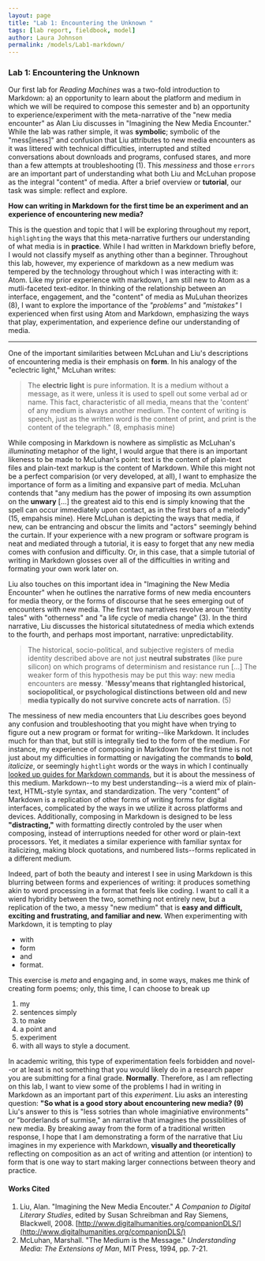 ```yaml
---
layout: page
title: "Lab 1: Encountering the Unknown "
tags: [lab report, fieldbook, model]
author: Laura Johnson
permalink: /models/Lab1-markdown/
---
```


### Lab 1: Encountering the Unknown

Our first lab for _Reading Machines_ was a two-fold introduction to Markdown: a) an opportunity to learn about the platform and medium in which we will be required to compose this semester and b) an opportunity to experience/experiment with the meta-narrative of the "new media encounter" as Alan Liu discusses in "Imagining the New Media Encounter." While the lab was rather simple, it was **symbolic**; symbolic of the "mess[iness]" and confusion that Liu attributes to new media encounters as it was littered with technical difficulties, interrupted and stilted conversations about downloads and programs, confused stares, and more than a few attempts at troubleshooting (1). This _messiness_ and those `errors` are an important part of understanding what both Liu and McLuhan propose as the integral "content" of media. After a brief overview or **tutorial**, our task was simple: reflect and explore.

**How can writing in Markdown for the first time be an experiment and an experience of encountering new media?**

This is the question and topic that I will be exploring throughout my report, `highlighting` the ways that this meta-narrative furthers our understanding of what media is in **practice**. While I had written in Markdown briefly before, I would not classify myself as anything other than a beginner. Throughout this lab, however, my experience of markdown as a new medium was tempered by the technology throughout which I was interacting with it: Atom. Like my prior experience with markdown, I am still new to Atom as a mutli-faceted text-editor. In thinking of the relationship between an interface,  engagement, and the "content" of media as MuLuhan theorizes (8), I want to explore the importance of the _"problems"_ and _"mistakes"_ I experienced when first using Atom and Markdown, emphasizing the ways that play, experimentation, and experience define our understanding of media.

---

One of the important similarities between McLuhan and Liu's descriptions of encountering media is their emphasis on **form**. In his analogy of the "eclectric light," McLuhan writes:
>The **electric light** is pure information. It is a medium without a message, as it were, unless it is used to spell out some verbal ad or name. This fact, characteristic of all media, means that the 'content' of any medium is always another medium. The content of writing is speech, just as the written word is the content of print, and print is the content of the telegraph." (8, emphasis mine)

While composing in Markdown is nowhere as simplistic as McLuhan's _illuminating_ metaphor of the light, I would argue that there is an important likeness to be made to McLuhan's point: text is the content of plain-text files and plain-text markup is the content of Markdown. While this might not be a perfect comparision (or very developed, at all), I want to emphasize the importance of form as a limiting and expansive part of media. McLuhan contends that "any medium has the power of imposing its own assumption on the **unwary** [...] the greatest aid to this end is simply knowing that the spell can occur immediately upon contact, as in the first bars of a melody" (15, empahsis mine). Here McLuhan is depicting the ways that media, if new, can be entrancing and obscur the limits and "actors" seemingly behind the curtain. If your experience with a new program or software program is neat and mediated through a tutorial, it is easy to forget that any new media comes with confusion and difficulty. Or, in this case, that a simple tutorial of writing in Markdown glosses over all of the difficulties in writing and formating your own work later on.

Liu also touches on this important idea in "Imagining the New Media Encounter" when he outlines the narrative forms of new media encounters for media theory, or the forms of discourse that he sees emerging out of encounters with new media. The first two narratives revolve aroun "itentity tales" with "otherness" and "a life cycle of media change" (3). In the third narrative, Liu discusses the historical situtatedness of media which extends to the fourth, and perhaps most important, narrative: unpredictability.
>The historical, socio-political, and subjective registers of media identity described above are not just **neutral substrates** (like pure silicon) on which programs of determinism and resistance run [...] The weaker form of this hypothesis may be put this way: new media encounters are **messy**. **'Messy'means that rightangled historical, sociopolitical, or psychological distinctions between old and new media typically do not survive concrete acts of narration.** (5)

The messiness of new media encounters that Liu describes goes beyond any confusion and troubleshooting that you might have when trying to figure out a new program or format for writing--like Markdown. It includes much for than that, but still is integrally tied to the form of the medium. For instance, my experience of composing in Markdown for the first time is not just about my difficulties in formatting or navigating the commands to **bold**, _italicize_, or seemingly `hightlight` words or the ways in which I continually [looked up guides for Markdown commands](https://en.wikipedia.org/wiki/Markdown), but it is about the messiness of this medium. Markdown--to my best understanding--is a wierd mix of plain-text, HTML-style syntax, and standardization. The very "content" of Markdown is a replication of other forms of writing forms for digital interfaces, complicated by the ways in we utilize it across platforms and devices. Additionally, composing in Markdown is designed to be less **"distracting,"** with formatting directly controled by the user when composing, instead of interruptions needed for other word or plain-text processors. Yet, it mediates a similar experience with familiar syntax for italicizing, making block quotations, and numbered lists--forms replicated in a different medium.

Indeed, part of both the beauty and interest I see in using Markdown is this blurring between forms and experiences of writing: it produces something akin to word processing in a format that feels like coding. I want to call it a wierd hybridity between the two, something not entirely new, but a replication of the two, a messy "new medium" that is **easy and difficult, exciting and frustrating, and familiar and new.** When experimenting with Markdown, it is tempting to play
+ with
+ form
+ and
+ format.

This exercise is _meta_ and engaging and, in some ways, makes me think of creating form poems; only, this time, I can choose to break up
1. my
2. sentences simply
3. to make
4. a point and
5. experiment
6. with all ways to style a document.

In academic writing, this type of experimentation feels forbidden and novel--or at least is not something that you would likely do in a research paper you are submitting for a final grade. **Normally**. Therefore, as I am reflecting on this lab, I want to view some of the problems I had in writing in Markdown as an important part of this _experiment_.  Liu asks an interesting question: **"So what is a good story about encountering new media? (9)** Liu's answer to this is "less sotries than whole imaginiative environments" or "borderlands of surmise," an narrative that imagines the possiblities of new media. By breaking away from the form of a traditional written response, I hope that I am demonstrating a form of the narrative that Liu imagines in my experience with Markdown, **visually and theoretically** reflecting on composition as an act of writing and attention (or intention) to form that is one way to start making larger connections between theory and practice.

#### Works Cited

1. Liu, Alan. "Imagining the New Media Encouter." _A Companion to Digital Literary Studies_, edited by Susan Schreibman and Ray Siemens, Blackwell, 2008. [http://www.digitalhumanities.org/companionDLS/](http://www.digitalhumanities.org/companionDLS/)
2. McLuhan, Marshall. "The Medium is the Message." _Understanding Media: The Extensions of Man_, MIT Press, 1994, pp. 7-21.
